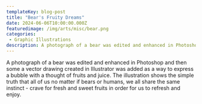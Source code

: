 ```yaml
---
templateKey: blog-post
title: "Bear's Fruity Dreams"
date: 2024-06-06T10:00:00.000Z
featuredimage: /img/arts/misc/bear.png
categories:
 - Graphic Illustrations 
description: A photograph of a bear was edited and enhanced in Photoshop and then some a vector drawing created in Illustrator was added as a way to express a bubble with a thought of fruits and juice.  The illustration shows the simple truth that all of us no matter if bears or humans, we all share the same instinct - crave for fresh and sweet fruits in order for us to refresh and enjoy.
---
```

A photograph of a bear was edited and enhanced in Photoshop and then some a vector drawing created in Illustrator was added as a way to express a bubble with a thought of fruits and juice.  The illustration shows the simple truth that all of us no matter if bears or humans, we all share the same instinct - crave for fresh and sweet fruits in order for us to refresh and enjoy.
